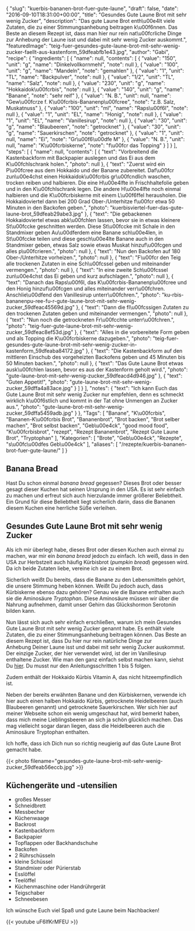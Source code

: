 {
    "slug": "kuerbis-bananen-brot-fuer-gute-laune",
    "draft": false,
    "date": "2016-09-10T18:31:00+00:00",
    "title": "Gesundes Gute Laune Brot mit sehr wenig Zucker",
    "description": "Das gute Laune Brot enth\u00e4lt viele Zutaten, die zu einer Stimmungsanhebung beitragen k\u00f6nnen. Das Beste an diesem Rezept ist, dass man hier nur rein nat\u00fcrliche Dinge zur Anhebung der Laune isst und dabei mit sehr wenig Zucker auskommt.",
    "featuredImage": "teig-fuer-gesundes-gute-laune-brot-mit-sehr-wenig-zucker-faellt-aus-kastenform_59dfeabfb1e43.jpg",
    "author": "Gabi",
    "recipe": {
        "ingredients": [
            {
                "name": null,
                "contents": [
                    {
                        "value": "150",
                        "unit": "g",
                        "name": "Dinkelvollkornmehl",
                        "note": null
                    },
                    {
                        "value": "100",
                        "unit": "g",
                        "name": "Mandeln",
                        "note": "gemahlen"
                    },
                    {
                        "value": "1",
                        "unit": "TL",
                        "name": "Backpulver",
                        "note": null
                    },
                    {
                        "value": "1\/2",
                        "unit": "TL",
                        "name": "Salz",
                        "note": null
                    },
                    {
                        "value": "230",
                        "unit": "g",
                        "name": "Hokkaidok\u00fcrbis",
                        "note": null
                    },
                    {
                        "value": "140",
                        "unit": "g",
                        "name": "Banane",
                        "note": "sehr reif"
                    },
                    {
                        "value": "N. B.",
                        "unit": null,
                        "name": "Gew\u00fcrze f. K\u00fcrbis-Bananenp\u00fcree",
                        "note": "z.B. Salz, Muskatnuss"
                    },
                    {
                        "value": "100",
                        "unit": "ml",
                        "name": "Raps\u00f6l",
                        "note": null
                    },
                    {
                        "value": "1",
                        "unit": "EL",
                        "name": "Honig",
                        "note": null
                    },
                    {
                        "value": "1",
                        "unit": "EL",
                        "name": "Vanillesirup",
                        "note": null
                    },
                    {
                        "value": "30",
                        "unit": "g",
                        "name": "Blaubeeren",
                        "note": "getrocknet"
                    },
                    {
                        "value": "30",
                        "unit": "g",
                        "name": "Sauerkirschen",
                        "note": "getrocknet"
                    },
                    {
                        "value": "1",
                        "unit": null,
                        "name": "Ei",
                        "note": "Gr\u00f6\u00dfe M"
                    },
                    {
                        "value": "N. B.",
                        "unit": null,
                        "name": "K\u00fcrbiskerne",
                        "note": "f\u00fcr das Topping"
                    }
                ]
            }
        ],
        "steps": [
            {
                "name": null,
                "contents": [
                    {
                        "text": "Vorbreitend die Kastenbackform mit Backpapier auslegen und das Ei aus dem K\u00fchlschrank holen.",
                        "photo": null
                    },
                    {
                        "text": "Zuerst wird ein P\u00fcree aus dem Hokkaido und der Banane zubereitet. Daf\u00fcr zun\u00e4chst einen Hokkaidok\u00fcrbis gr\u00fcndlich waschen, trocken reiben und halbieren. Die eine H\u00e4lfte in Frischhaltefolie geben und in den K\u00fchlschrank legen. Die andere H\u00e4lfte noch einmal halbieren und die K\u00fcrbiskerne mit einem L\u00f6ffel herausholen. Die Hokkaidoviertel dann bei 200 Grad Ober-\/Unterhitze f\u00fcr etwa 50 Minuten in den Backofen geben.",
                        "photo": "kuerbisviertel-fuer-das-gute-laune-brot_59dfeab29abe3.jpg"
                    },
                    {
                        "text": "Die gebackenen Hokkaidoviertel etwas abk\u00fchlen lassen, bevor sie in etwas kleinere St\u00fccke geschnitten werden. Diese St\u00fccke mit Schale in den Standmixer geben Au\u00dferdem eine Banane sch\u00e4len, in St\u00fccke teilen und diese gesch\u00e4lte Banane auch in den Standmixer geben, etwas Salz sowie etwas Muskat hinzuf\u00fcgen und alles p\u00fcrieren.",
                        "photo": null
                    },
                    {
                        "text": "Nun den Backofen auf 180 Ober-\/Unterhitze vorheizen.",
                        "photo": null
                    },
                    {
                        "text": "F\u00fcr den Teig alle trockenen Zutaten in eine Sch\u00fcssel geben und miteinander vermengen.",
                        "photo": null
                    },
                    {
                        "text": "In eine zweite Sch\u00fcssel zun\u00e4chst das Ei geben und kurz aufschlagen.",
                        "photo": null
                    },
                    {
                        "text": "Danach das Raps\u00f6l, das K\u00fcrbis-Bananenp\u00fcree und den Honig hinzuf\u00fcgen und alles miteinander verr\u00fchren. Anschlie\u00dfend den Vanillesirup unterr\u00fchren.",
                        "photo": "ku-rbis-bananenpu-ree-fu-r-gute-laune-brot-mit-sehr-wenig-zucker_59dfeac45569d.jpg"
                    },
                    {
                        "text": "Dann die fl\u00fcssigen Zutaten zu den trockenen Zutaten geben und miteinander vermengen.",
                        "photo": null
                    },
                    {
                        "text": "Nun noch die getrockneten Fr\u00fcchte unterr\u00fchren.",
                        "photo": "teig-fuer-gute-laune-brot-mit-sehr-wenig-zucker_59dfeac8ef53d.jpg"
                    },
                    {
                        "text": "Alles in die vorbereitete Form geben und als Topping die K\u00fcrbiskerne dazugeben.",
                        "photo": "teig-fuer-gesundes-gute-laune-brot-mit-sehr-wenig-zucker-in-kastenform_59dfeaba84172.jpg"
                    },
                    {
                        "text": "Die Kastenbackform auf den mittleren Einschub des vorgeheizten Backofens geben und 45 Minuten bis 50 Minuten backen.",
                        "photo": null
                    },
                    {
                        "text": "Das Gute Laune Brot etwas ausk\u00fchlen lassen, bevor es aus der Kastenform geholt wird.",
                        "photo": "gute-laune-brot-mit-sehr-wenig-zucker_59dfeacd4d946.jpg"
                    },
                    {
                        "text": "Guten Appetit!",
                        "photo": "gute-laune-brot-mit-sehr-wenig-zucker_59dffa4a83ace.jpg"
                    }
                ]
            }
        ],
        "notes": {
            "text": "Ich kann Euch das Gute Laune Brot mit sehr wenig Zucker nur empfehlen, denn es schmeckt wirklich k\u00f6stlich und kommt in der Tat ohne Unmengen an Zucker aus.",
            "photo": "gute-laune-brot-mit-sehr-wenig-zucker_59dffa5459adb.jpg"
        }
    },
    "Tags": [
        "Banane",
        "K\u00fcrbis",
        "Bananen-K\u00fcrbis Brot",
        "Bananenbrot",
        "Brot backen",
        "Brot selber machen",
        "Brot selbst backen",
        "Geb\u00e4ck",
        "good mood food",
        "K\u00fcrbisbrot",
        "rezept",
        "Rezept Bananenbrot",
        "Rezept Gute Laune Brot",
        "Tryptophan"
    ],
    "Kategorien": [
        "Brote",
        "Geb\u00e4ck",
        "Rezepte",
        "s\u00fc\u00dfes Geb\u00e4ck"
    ],
    "aliases": [
        "\/rezepte\/kuerbis-bananen-brot-fuer-gute-laune\/"
    ]
}

## Banana Bread

Hast Du schon einmal _banana bread_ gegessen? Dieses Brot oder besser gesagt dieser Kuchen hat seinen Ursprung in den USA. Es ist sehr einfach zu machen und erfreut sich auch hierzulande immer größerer Beliebtheit. Ein Grund für diese Beliebtheit liegt sicherlich darin, dass die Bananen diesem Kuchen eine herrliche Süße verleihen.

## Gesundes Gute Laune Brot mit sehr wenig Zucker

Als ich mir überlegt habe, dieses Brot oder diesen Kuchen auch einmal zu machen, war mir ein _banana bread_ jedoch zu einfach. Ich weiß, dass in den USA zur Herbstzeit auch häufig Kürbisbrot (_pumpkin bread_) gegessen wird. Da ich beide Zutaten liebe, vereine ich sie zu einem Brot.

Sicherlich weißt Du bereits, dass die Banane zu den Lebensmitteln gehört, die unsere Stimmung heben können. Weißt Du jedoch auch, dass Kürbiskerne ebenso dazu gehören? Genau wie die Banane enthalten auch sie die Aminosäure _Tryptophan_. Diese Aminosäure müssen wir über die Nahrung aufnehmen, damit unser Gehirn das Glückshormon Serotonin bilden kann.

Nun lässt sich auch sehr einfach erschließen, warum ich mein Gesundes Gute Laune Brot mit sehr wenig Zucker genannt habe. Es enthält viele Zutaten, die zu einer Stimmungsanhebung beitragen können. Das Beste an diesem Rezept ist, dass Du hier nur rein natürliche Dinge zur Anhebung Deiner Laune isst und dabei mit sehr wenig Zucker auskommst. Der einzige Zucker, der hier verwendet wird, ist der im Vanillesirup enthaltene Zucker. Wie man den ganz einfach selbst machen kann, siehst Du [hier][1]. Du musst nur den Anleitungsschritten 1 bis 5 folgen.

Zudem enthält der Hokkaido Kürbis Vitamin A, das nicht hitzeempfindlich ist.

Neben der bereits erwähnten Banane und den Kürbiskernen, verwende ich hier auch einen halben Hokkaido Kürbis, getrocknete Heidelbeeren (auch Blaubeeren genannt) und getrocknete Sauerkirschen. Wer sich hier auf meiner Webseite schon ein wenig umgeschaut hat, wird bemerkt haben, dass mich meine Lieblingsbeeren an sich ja schön glücklich machen. Das mag vielleicht sogar daran liegen, dass die Heidelbeeren auch die Aminosäure Tryptophan enthalten.

Ich hoffe, dass ich Dich nun so richtig neugierig auf das Gute Laune Brot gemacht habe.

{{< photo filename="gesundes-gute-laune-brot-mit-sehr-wenig-zucker_59dfeab56eccb.jpg" >}}

## Küchengeräte und -utensilien

 * großes Messer
 * Schneidbrett
 * Messbecher
 * Küchenwaage
 * Backrost
 * Kastenbackform
 * Backpapier
 * Topflappen oder Backhandschuhe
 * Backofen
 * 2 Rührschüsseln
 * kleine Schüssel
 * Standmixer oder Pürierstab
 * Esslöffel
 * Teelöffel
 * Küchenmaschine oder Handrührgerät
 * Teigschaber
 * Schneebesen

Ich wünsche Euch viel Spaß und gute Laune beim Nachbacken!

{{< youtube uF6IfKrMFEU >}}

 [1]: https://kochfokus.de/rezepte/fruehstuecksmuffins-mit-heidelbeeren/